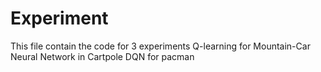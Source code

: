 # Experiment
This file contain the code for 3 experiments
Q-learning for Mountain-Car
Neural Network in Cartpole
DQN for pacman
